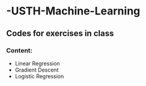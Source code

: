 # -USTH-Machine-Learning

## Codes for exercises in class

### Content:
- Linear Regression
- Gradient Descent
- Logistic Regression
